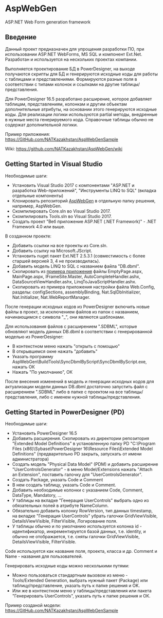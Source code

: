 # AspWebGen
ASP.NET Web Form generation framework

## Введение
Данный проект предназначен для упрощения разработки ПО, при использовании ASP.NET WebForms, MS SQL и компонент Ext.Net.
Разработан и используется на нескольких проектах компании.

Выполняется проектирование БД в PowerDesigner, на выходе получаются скрипты для БД и генерируются исходные коды 
для работы с таблицами и представлениями. 
Формируются разные поля в соответствии с типами колонок и ссылками на другие таблицы/представления.

Для PowerDesigner 16.5 разработано расширение, которое добавляет таблицам, представлениям, колонкам и другим объектам 
дополнительные атрибуты, на основании этого генерируются исходные коды.
Для реализации логики используются partial методы, внедренные в нужные места генерируемого кода.
Справочные таблицы обычно не содержат дополнительной логики.

Пример приложения: https://GitHub.com/NATKazakhstan/AspWebGenSample

Wiki: https://github.com/NATKazakhstan/AspWebGen/wiki

## Getting Started in Visual Studio

Необходимые шаги:
* Установить Visual Studio 2017 с компонентами "ASP.NET и разработка Web-приложений", "Инструменты LINQ to SQL" (вкладка отдельные компоненты)
* Клонировать репозиторий [AspWebGen](https://github.com/NATKazakhstan/AspWebGen.git) в отдельную папку решения, например, AspWebGen.
* Скомпилировать Core.sln во Visual Studio 2017.
* Скомпилировать Tools.sln во Visual Studio 2017.
* Создать проект "Веб приложение ASP.NET (.NET Framework)" - .NET Framework 4.0 или выше.

В созданном проекте:
* Добавить ссылки на все проекты из Core.sln.
* Добавить ссылку на Microsoft.JScript. 
* Установить nuget пакет Ext.NET 2.5.3.1 (совместимость с более старшей версией 3, 4 не производилась). 
* Добавить модель LINQ to SQL с названием файла "DB.dbml".
* Скопировать из [примера приложения](https://GitHub.com/NATKazakhstan/AspWebGenSample) файлы EmptyPage.aspx, MainPage.aspx, IFrameSite.Master, AutoCompleteHandler.ashx, DataSourceViewHandler.ashx, LinqToJavaScriptHandler.ashx.
* Скопировать из примера приложения настройки файла Web.Config, разделы: configSections, assemblyBinding, Nat.SqlDbInitializer, Nat.Initializer, Nat.WebReportManager.

После генерации исходных кодов из PowerDesigner включить новые файлы в проект, за исключением файлов из папок с названием, начинающимся с символа "_", они являются шаблонами. 

Для использования файлов с расширением ".SDBML", которые обновляют модель данных DB.dbml в соответствии с генерированной моделью из PowerDesigner:
* В контекстном меню нажать "открыть с помощью"
* В открывшемся окне нажать "добавить"
* Указать программу AspWebGen\BuildTools\SyncDbmlByScript\SyncDbmlByScript.exe, нажать ОК
* Нажать "По умолчанию", ОК

После внесения изменений в модель и генерации исходных кодов для актуализации модели данных DB.dbml достаточно запустить файл с расширением ".SDBML" либо в папке с проектом на все таблицы/представления, либо с именем нужной таблицы/представления.

## Getting Started in PowerDesigner (PD)

Необходимые шаги:
* Установить PowerDesigner 16.5
* Добавить расширения. Скопировать из директории репозитория "Extended Model Definitions" в установленную папку PD 
"C:\Program Files (x86)\Sybase\PowerDesigner 16\Resource Files\Extended Model Definitions\" 
(предварительно PD закрыть, запускать от имени администратора)
* Создать модель "Physical Data Model" (PDM) и добавить расширение "UserControlsGenerator" - 
в меню Model/Extensions нажать "Attach an Extension", поставить галочку для "UserControlsGenerator". 
* Создать Package, указать Code и Comment
* В нем создать таблицу, указать Code и Comment.
* Добавить необходимые колонки с указанием Code, Comment, DataType, Mandatory, ...
* У таблицы на вкладке "Генерация UserControls" выбрать одно из обязательных полей в атрибуте NameColumn.
* Обязательно добавить колонку RowVersion, тип данных timestamp, 
на вкладке "Генерация UserControls" убрать галочки GridViewVisible, DetailsViewVisible, FilterVisible, Логирование поля.
* У таблицы обычно и по умолчанию используется колонка id - идентификатор, инкрементируется базой данных, т.е. identity, и обычно не отображается, т.е. сняты галочки GridViewVisible, DetailsViewVisible, FilterVisible.

Code используется как название поля, проекта, класса и др. Comment и Name - названия для пользователей.

Генерировать исходные коды можно несколькими путями:
* Можно пользоваться стандартным вызовом из меню - Tools/Extended Generation, выбрать нужный пакет (Package) или таблицу/представление, указать путь к папке решения и OK.
* Или же в контекстном меню у таблицы/представления или пакета "Генерировать UserControls", указать путь к папке решения и ОК.

Пример созданой модели: https://GitHub.com/NATKazakhstan/AspWebGenSample
